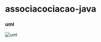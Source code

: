 # associacociacao-java

### uml
![uml](https://user-images.githubusercontent.com/66434808/106316280-34a17d80-624b-11eb-8623-9fb275451aa2.png)
